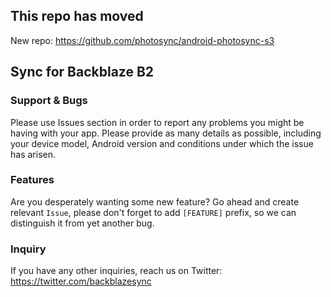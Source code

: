 ## This repo has moved

New repo: https://github.com/photosync/android-photosync-s3

## Sync for Backblaze B2


### Support & Bugs
Please use Issues section in order to report any problems you might be having with your app. Please provide as many details as possible, including your device model, Android version and conditions under which the issue has arisen.

### Features
Are you desperately wanting some new feature? Go ahead and create relevant `Issue`, please don't forget to add `[FEATURE]` prefix, so we can distinguish it from yet another bug.

### Inquiry

If you have any other inquiries, reach us on Twitter: https://twitter.com/backblazesync
